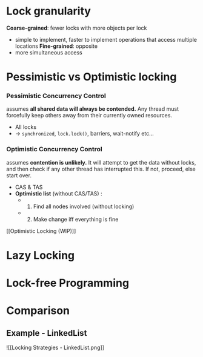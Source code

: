 # Lock granularity
**Coarse-grained**: fewer locks with more objects per lock
- simple to implement, faster to implement operations that access multiple locations
**Fine-grained**: opposite
- more simultaneous access

# Pessimistic vs Optimistic locking
### Pessimistic Concurrency Control
assumes **all shared data will always be contended.** Any thread must forcefully keep others away from their currently owned resources.
- All locks
- $\rightarrow$ `synchronized`, `lock.lock()`, barriers, wait-notify etc...
### Optimistic Concurrency Control
assumes **contention is unlikely.** It will attempt to get the data without locks, and then check if any other thread has interrupted this. If not, proceed, else start over.
- CAS & TAS
- **Optimistic list** (without CAS/TAS) :
	- 1) Find all nodes involved (without locking)
	- 2) Make change iff everything is fine

[[Optimistic Locking (WIP)]]

# Lazy Locking

# Lock-free Programming

# Comparison
## Example - LinkedList
![[Locking Strategies - LinkedList.png]]